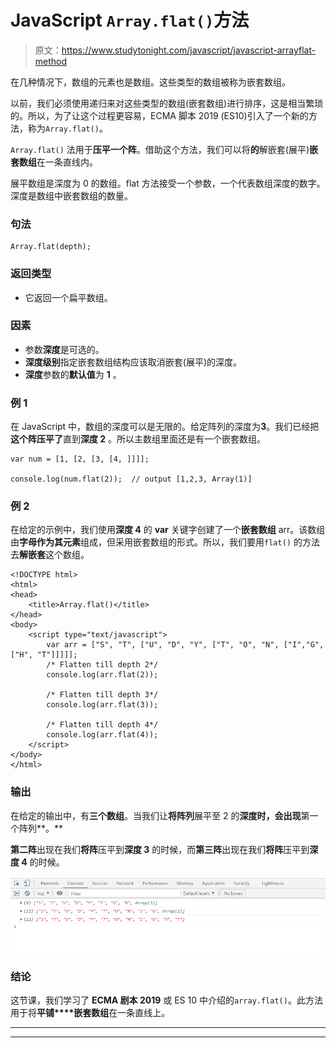 # JavaScript `Array.flat()`方法

> 原文：<https://www.studytonight.com/javascript/javascript-arrayflat-method>

在几种情况下，数组的元素也是数组。这些类型的数组被称为嵌套数组。

以前，我们必须使用递归来对这些类型的数组(嵌套数组)进行排序，这是相当繁琐的。所以，为了让这个过程更容易，ECMA 脚本 2019 (ES10)引入了一个新的方法，称为`Array.flat()`。

`Array.flat()` 法用于**压平一个阵**。借助这个方法，我们可以将**的**解嵌套(展平)**嵌套数组**在一条直线内。

展平数组是深度为 0 的数组。flat 方法接受一个参数，一个代表数组深度的数字。深度是数组中嵌套数组的数量。

### 句法

```
Array.flat(depth);
```

### 返回类型

*   它返回一个扁平数组。

### 因素

*   参数**深度**是可选的。
*   **深度级别**指定嵌套数组结构应该取消嵌套(展平)的深度。
*   **深度**参数的**默认值**为 **1** 。

### 例 1

在 JavaScript 中，数组的深度可以是无限的。给定阵列的深度为**3**。我们已经把**这个阵压平了**直到**深度 2** 。所以主数组里面还是有一个嵌套数组。

```
var num = [1, [2, [3, [4, ]]]];

console.log(num.flat(2));  // output [1,2,3, Array(1)]
```

### 例 2

 在给定的示例中，我们使用**深度 4** 的 **var** 关键字创建了一个**嵌套数组** arr。该数组由**字母作为其元素**组成，但采用嵌套数组的形式。所以，我们要用`flat()` 的方法去**解嵌套**这个数组。

```
<!DOCTYPE html>
<html>
<head>
	<title>Array.flat()</title>
</head>
<body>
	<script type="text/javascript">
		var arr = ["S", "T", ["U", "D", "Y", ["T", "O", "N", ["I","G", ["H", "T"]]]]];
		/* Flatten till depth 2*/
		console.log(arr.flat(2));

		/* Flatten till depth 3*/
		console.log(arr.flat(3));

		/* Flatten till depth 4*/
		console.log(arr.flat(4));
	</script>
</body>
</html>
```

### 输出

在给定的输出中，有**三个数组**。当我们让**将阵列**展平至 2 的**深度时，会出现**第一个阵列**。**

**第二阵**出现在我们**将阵**压平到**深度 3** 的时候，而**第三阵**出现在我们**将阵**压平到**深度 4** 的时候。

![output](img/b79b3b7bcdf5285fda5d1c64d2539ed3.png)

### 结论

这节课，我们学习了 **ECMA 剧本 2019** 或 ES 10 中介绍的`array.flat()`。此方法用于将**平铺****嵌套数组**在一条直线上。

* * *

* * *